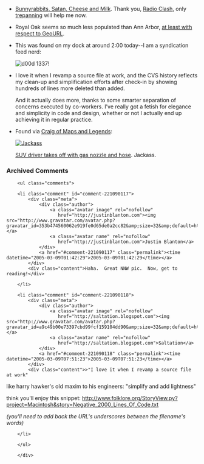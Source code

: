 * [Bunnyrabbits, Satan, Cheese and Milk][bscm].  Thank you, [Radio Clash][rc], only [trepanning][tre] will help me now.

* Royal Oak seems so much less populated than Ann Arbor, [at least with respect to GeoURL][geourl].

* This was found on my dock at around 2:00 today--I am a syndication feed nerd:

  ![d00d 1337!][leet]

* I love it when I revamp a source file at work, and the CVS history reflects my clean-up and simplification efforts after check-in by showing hundreds of lines more deleted than added.

  And it actually does more, thanks to some smarter separation of concerns executed by co-workers.  I've really got a fetish for elegance and simplicity in code and design, whether or not I actually end up achieving it in regular practice.
  
* Found via [Craig of Maps and Legends][craig]: 

  [![Jackass][simg]][suv]
  
  [SUV driver takes off with gas nozzle and hose][suv].  Jackass.
  
[geourl]:http://geourl.org/near?p=http%3A//www.decafbad.com/
[tre]:http://www.google.com/search?q=trepanning
[rc]:http://www.mutantpop.net/radioclash/archives/2005/03/08/show-18/
[bscm]:http://www.garageband.com/artist/starkeffect/songs
[simg]:http://www.hometownannapolis.com/photos/carhose.gif "Jackass."
[suv]: http://www.capitalonline.com/cgi-bin/read/2005/02_25-23/TOP
[craig]:http://www.cpfeifer.org/
[leet]:http://www.decafbad.com/2005/02/nnw-1337.jpg "d00d 1337!"

<div id="comments" class="comments archived-comments">
            <h3>Archived Comments</h3>
            
        <ul class="comments">
            
        <li class="comment" id="comment-221090117">
            <div class="meta">
                <div class="author">
                    <a class="avatar image" rel="nofollow" 
                       href="http://justinblanton.com"><img src="http://www.gravatar.com/avatar.php?gravatar_id=353b474560062e919fe0d65de0a2cc82&amp;size=32&amp;default=http://mediacdn.disqus.com/1320279820/images/noavatar32.png"/></a>
                    <a class="avatar name" rel="nofollow" 
                       href="http://justinblanton.com">Justin Blanton</a>
                </div>
                <a href="#comment-221090117" class="permalink"><time datetime="2005-03-09T01:42:29">2005-03-09T01:42:29</time></a>
            </div>
            <div class="content">Haha.  Great NNW pic.  Now, get to reading!</div>
            
        </li>
    
        <li class="comment" id="comment-221090118">
            <div class="meta">
                <div class="author">
                    <a class="avatar image" rel="nofollow" 
                       href="http://saltation.blogspot.com"><img src="http://www.gravatar.com/avatar.php?gravatar_id=a9c49b00e73397cbd99fcf159104dd90&amp;size=32&amp;default=http://mediacdn.disqus.com/1320279820/images/noavatar32.png"/></a>
                    <a class="avatar name" rel="nofollow" 
                       href="http://saltation.blogspot.com">Saltation</a>
                </div>
                <a href="#comment-221090118" class="permalink"><time datetime="2005-03-09T07:51:23">2005-03-09T07:51:23</time></a>
            </div>
            <div class="content">>"I love it when I revamp a source file at work"

like harry hawker's old maxim to his engineers: "simplify and add lightness"

think you'll enjoy this snippet:
http://www.folklore.org/StoryView.py?project=Macintosh&story=Negative_2000_Lines_Of_Code.txt

_(you'll need to add back the URL's underscores between the filename's words)_</div>
            
        </li>
    
        </ul>
    
        </div>
    